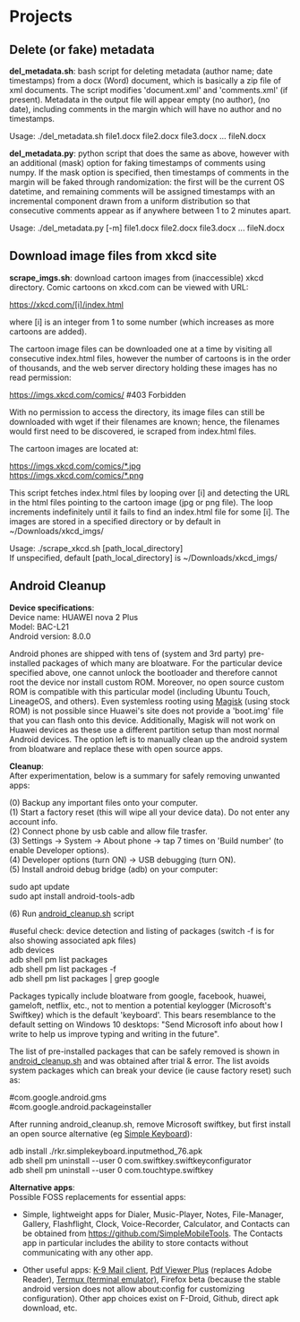 # Projects

## Delete (or fake) metadata

**del_metadata.sh**: bash script for deleting metadata (author name; date timestamps) from a docx (Word) document, which is basically a zip file of xml documents. The script modifies 'document.xml' and 'comments.xml' (if present). Metadata in the output file will appear empty (no author), (no date), including comments in the margin which will have no author and no timestamps. 

Usage: ./del_metadata.sh file1.docx file2.docx file3.docx ... fileN.docx

**del_metadata.py**: python script that does the same as above, however with an additional (mask) option for faking timestamps of comments using numpy. If the mask option is specified, then timestamps of comments in the margin will be faked through randomization: the first will be the current OS datetime, and remaining comments will be assigned timestamps with an incremental component drawn from a uniform distribution so that consecutive comments appear as if anywhere between 1 to 2 minutes apart.   

Usage: ./del_metadata.py [-m] file1.docx file2.docx file3.docx ... fileN.docx

## Download image files from xkcd site

**scrape_imgs.sh**: download cartoon images from (inaccessible) xkcd directory. 
Comic cartoons on xkcd.com can be viewed with URL: 

https://xkcd.com/[i]/index.html

where [i] is an integer from 1 to some number (which increases as more cartoons are added).

The cartoon image files can be downloaded one at a time by visiting all consecutive index.html files, however the number of cartoons is in the order of thousands, and the web server directory holding these images has no read permission: 

https://imgs.xkcd.com/comics/      #403 Forbidden

With no permission to access the directory, its image files can still be downloaded with wget if their filenames are known; hence, the filenames would first need to be discovered, ie scraped from index.html files. 

The cartoon images are located at:

https://imgs.xkcd.com/comics/*.jpg	<br>
https://imgs.xkcd.com/comics/*.png

This script fetches index.html files by looping over [i] and detecting the URL in the html files pointing to the cartoon image (jpg or png file). The loop increments indefinitely until it fails to find an index.html file for some [i]. The images are stored in a specified directory or by default in ~/Downloads/xkcd_imgs/ 

Usage: ./scrape_xkcd.sh  [path_local_directory] <br>
       If unspecified, default [path_local_directory] is ~/Downloads/xkcd_imgs/
	
## Android Cleanup

**Device specifications**:		<br>
Device name: HUAWEI nova 2 Plus		<br>
Model: BAC-L21				<br>
Android version: 8.0.0			<br>

Android phones are shipped with tens of (system and 3rd party) pre-installed packages of which many are bloatware. For the particular device specified above, one cannot unlock the bootloader and therefore cannot root the device nor install custom ROM. Moreover, no open source custom ROM is compatible with this particular model (including Ubuntu Touch, LineageOS, and others). Even systemless rooting using <a href="https://github.com/topjohnwu/Magisk">Magisk</a> (using stock ROM) is not possible since Huawei's site does not provide a 'boot.img' file that you can flash onto this device. Additionally, Magisk will not work on Huawei devices as these use a different partition setup than most normal Android devices. The option left is to manually clean up the android system from bloatware and replace these with open source apps.
  
**Cleanup**: <br>
After experimentation, below is a summary for safely removing unwanted apps:  

(0) Backup any important files onto your computer. <br>
(1) Start a factory reset (this will wipe all your device data). Do not enter any account info. <br>
(2) Connect phone by usb cable and allow file trasfer. <br>
(3) Settings -> System -> About phone -> tap 7 times on 'Build number' (to enable Developer options). <br>
(4) Developer options (turn ON) -> USB debugging (turn ON). <br>
(5) Install android debug bridge (adb) on your computer:

sudo apt update <br>
sudo apt install android-tools-adb <br> 

(6) Run <a href="https://github.com/thln2ejz/OS_Bash/blob/main/android_cleanup.sh">android_cleanup.sh</a> script <br>

#useful check: device detection and listing of packages (switch -f is for also showing associated apk files) <br> 
adb devices <br>
adb shell pm list packages <br>
adb shell pm list packages -f  
adb shell pm list packages | grep google <br>

Packages typically include bloatware from google, facebook, huawei, gameloft, netflix, etc., not to mention a potential keylogger (Microsoft's Swiftkey) which is the default 'keyboard'. This bears resemblance to the default setting on Windows 10 desktops: "Send Microsoft info about how I write to help us improve typing and writing in the future".   

The list of pre-installed packages that can be safely removed is shown in <a href="https://github.com/thln2ejz/OS_Bash/blob/main/android_cleanup.sh">android_cleanup.sh</a> and was obtained after trial & error. The list avoids system packages which can break your device (ie cause factory reset) such as:

#com.google.android.gms			<br>
#com.google.android.packageinstaller	<br>  	

After running android_cleanup.sh, remove Microsoft swiftkey, but first install an open source alternative (eg <a href="https://f-droid.org/en/packages/rkr.simplekeyboard.inputmethod/">Simple Keyboard</a>):

adb install ./rkr.simplekeyboard.inputmethod_76.apk  <br>
adb shell pm uninstall --user 0 com.swiftkey.swiftkeyconfigurator <br>
adb shell pm uninstall --user 0 com.touchtype.swiftkey	<br>

**Alternative apps**: <br>
Possible FOSS replacements for essential apps:

* Simple, lightweight apps for Dialer, Music-Player, Notes, File-Manager, Gallery, Flashflight, Clock, Voice-Recorder, Calculator, and Contacts can be obtained from https://github.com/SimpleMobileTools. The Contacts app in particular includes the ability to store contacts without communicating with any other app.

* Other useful apps: <a href="https://f-droid.org/en/packages/com.fsck.k9/">K-9 Mail client</a>, <a href="https://f-droid.org/en/packages/com.gsnathan.pdfviewer/">Pdf Viewer Plus</a> (replaces Adobe Reader), <a href="https://f-droid.org/en/packages/com.termux/">Termux (terminal emulator)</a>, Firefox beta (because the stable android version does not allow about:config for customizing configuration). Other app choices exist on F-Droid, Github, direct apk download, etc.

